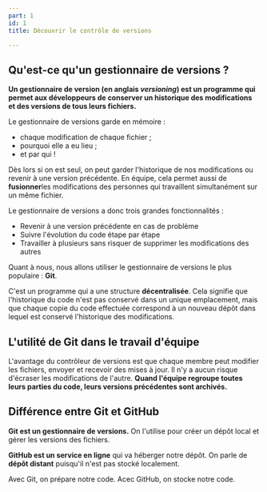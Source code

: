 ```yaml
---
part: 1
id: 1
title: Découvrir le contrôle de versions

---
```

## Qu'est-ce qu'un gestionnaire de versions ?

**Un gestionnaire de version (en anglais _versioning_) est un programme qui permet aux développeurs de conserver un historique des modifications et des versions de tous leurs fichiers.**

Le gestionnaire de versions garde en mémoire :

* chaque modification de chaque fichier ;
* pourquoi elle a eu lieu ;
* et par qui !

Dès lors si on est seul, on peut garder l'historique de nos modifications ou revenir à une version précédente. En équipe, cela permet aussi de **fusionner**les modifications des personnes qui travaillent simultanément sur un même fichier.

Le gestionnaire de versions a donc trois grandes fonctionnalités :

* Revenir à une version précédente en cas de problème
* Suivre l'évolution du code étape par étape
* Travailler à plusieurs sans risquer de supprimer les modifications des autres

Quant à nous, nous allons utiliser le gestionnaire de versions le plus populaire : **Git**.

C'est un programme qui a une structure **décentralisée**. Cela signifie que l'historique du code n'est pas conservé dans un unique emplacement, mais que chaque copie du code effectuée correspond à un nouveau dépôt dans lequel est conservé l'historique des modifications.

## L'utilité de Git dans le travail d'équipe

L'avantage du contrôleur de versions est que chaque membre peut modifier les fichiers, envoyer et recevoir des mises à jour. Il n'y a aucun risque d'écraser les modifications de l'autre. **Quand l'équipe regroupe toutes leurs parties du code, leurs versions précédentes sont archivés.**

## Différence entre Git et GitHub

**Git est un gestionnaire de versions.** On l'utilise pour créer un dépôt local et gérer les versions des fichiers.

**GitHub est un service en ligne** qui va héberger notre dépôt. On parle de **dépôt distant** puisqu'il n'est pas stocké localement.

Avec Git, on prépare notre code. Acec GitHub, on stocke notre code.